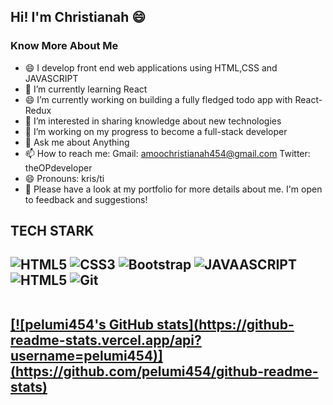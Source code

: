 ## Hi! I'm Christianah 😄

<h3>Know More About Me</h3>

- 😄 I develop front end web applications using HTML,CSS and JAVASCRIPT
- 🌱 I’m currently learning React
- 😄 I’m currently working on building a fully fledged todo app with React-Redux
- 🔭 I’m interested in sharing knowledge about new technologies
- 🌱 I’m working on my progress to become a full-stack developer
- 💬 Ask me about Anything
- 📫 How to reach me: 
Gmail: amoochristianah454@gmail.com
Twitter: theOPdeveloper
- 😄 Pronouns: kris/ti
- 👯 Please have a look at my portfolio for more details about me. I'm open to feedback and suggestions!


<h2>TECH STARK<h2/>

![HTML5](https://img.shields.io/badge/-html5-444444?style=for-the-badge&logo=Html5)
![CSS3](https://img.shields.io/badge/-CSS-444444?style=for-the-badge&logo=CSS3)
![Bootstrap](https://img.shields.io/badge/-bootstrap-444444?style=for-the-badge&logo=Bootstrap)
![JAVAASCRIPT](https://img.shields.io/badge/-Javascript-444444?style=for-the-badge&logo=JAVASCRIPT)
![HTML5](https://img.shields.io/badge/-React-444444?style=for-the-badge&logo=React)
![Git](https://img.shields.io/badge/-git-444444?style=for-the-badge&logo=Git)

<br />
 <a href="https://github.com/pelumi454">
 [![pelumi454's GitHub stats](https://github-readme-stats.vercel.app/api?username=pelumi454)](https://github.com/pelumi454/github-readme-stats)
</a>
